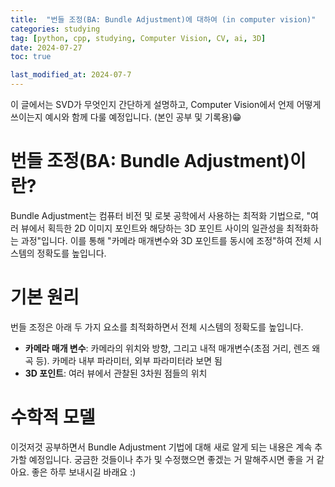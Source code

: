 ```yaml
---
title:  "번들 조정(BA: Bundle Adjustment)에 대하여 (in computer vision)" 
categories: studying
tag: [python, cpp, studying, Computer Vision, CV, ai, 3D]
date: 2024-07-27
toc: true

last_modified_at: 2024-07-7
---
```


이 글에서는 SVD가 무엇인지 간단하게 설명하고, Computer Vision에서 언제 어떻게 쓰이는지 예시와 함께 다룰 예정입니다. (본인 공부 및 기록용)😁

# 번들 조정(BA: Bundle Adjustment)이란?
Bundle Adjustment는 컴퓨터 비전 및 로봇 공학에서 사용하는 최적화 기법으로, "여러 뷰에서 획득한 2D 이미지 포인트와 해당하는 3D 포인트 사이의 일관성을 최적화하는 과정"입니다. 이를 통해 "카메라 매개변수와 3D 포인트를 동시에 조정"하여 전체 시스템의 정확도를 높입니다.


# 기본 원리
번들 조정은 아래 두 가지 요소를 최적화하면서 전체 시스템의 정확도를 높입니다.
- **카메라 매개 변수**: 카메라의 위치와 방향, 그리고 내적 매개변수(초점 거리, 렌즈 왜곡 등). 카메라 내부 파라미터, 외부 파라미터라 보면 됨
- **3D 포인트**: 여러 뷰에서 관찰된 3차원 점들의 위치

# 수학적 모델



이것저것 공부하면서 Bundle Adjustment 기법에 대해 새로 알게 되는 내용은 계속 추가할 예정입니다. 궁금한 것들이나 추가 및 수정했으면 좋겠는 거 말해주시면 좋을 거 같아요.
좋은 하루 보내시길 바래요 :)